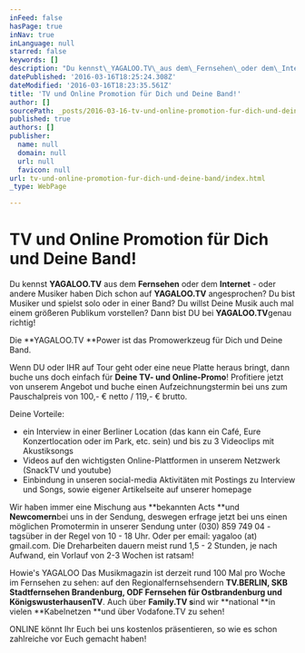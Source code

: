 ```yaml
---
inFeed: false
hasPage: true
inNav: true
inLanguage: null
starred: false
keywords: []
description: "Du kennst\_YAGALOO.TV\_aus dem\_Fernsehen\_oder dem\_Internet\_- oder andere Musiker haben Dich schon auf\_YAGALOO.TV\_angesprochen? Du bist Musiker und spielst solo oder in einer Band? Du willst Deine Musik auch mal einem\_größeren Publikum\_vorstellen? Dann bist DU bei\_YAGALOO.TVgenau richtig!\_"
datePublished: '2016-03-16T18:25:24.308Z'
dateModified: '2016-03-16T18:23:35.561Z'
title: 'TV und Online Promotion für Dich und Deine Band!'
author: []
sourcePath: _posts/2016-03-16-tv-und-online-promotion-fur-dich-und-deine-band.md
published: true
authors: []
publisher:
  name: null
  domain: null
  url: null
  favicon: null
url: tv-und-online-promotion-fur-dich-und-deine-band/index.html
_type: WebPage

---
```

# TV und Online Promotion für Dich und Deine Band!

Du kennst **YAGALOO.TV** aus dem **Fernsehen** oder dem **Internet** - oder andere Musiker haben Dich schon auf **YAGALOO.TV** angesprochen? Du bist Musiker und spielst solo oder in einer Band? Du willst Deine Musik auch mal einem größeren Publikum vorstellen? Dann bist DU bei **YAGALOO.TV**genau richtig! 

Die **YAGALOO.TV **Power ist das Promowerkzeug für Dich und Deine Band.

Wenn DU oder IHR auf Tour geht oder eine neue Platte heraus bringt, dann buche uns doch einfach für **Deine TV- und Online-Promo**! Profitiere jetzt von unserem Angebot und buche einen Aufzeichnungstermin bei uns zum Pauschalpreis von 100,- € netto / 119,- € brutto.

Deine Vorteile:

* ein Interview in einer Berliner Location (das kann ein Café, Eure Konzertlocation oder im Park, etc. sein) und bis zu 3 Videoclips mit Akustiksongs
* Videos auf den wichtigsten Online-Plattformen in unserem Netzwerk (SnackTV und youtube)
* Einbindung in unseren social-media Aktivitäten mit Postings zu Interview und Songs, sowie eigener Artikelseite auf unserer homepage

Wir haben immer eine Mischung aus **bekannten Acts **und **Newcomern**bei uns in der Sendung, deswegen erfrage jetzt bei uns einen möglichen Promotermin in unserer Sendung unter (030) 859 749 04 - tagsüber in der Regel von 10 - 18 Uhr.  Oder per email: yagaloo (at) gmail.com. Die Dreharbeiten dauern meist rund 1,5 - 2 Stunden, je nach Aufwand, ein Vorlauf von 2-3 Wochen ist ratsam!

Howie's YAGALOO Das Musikmagazin ist derzeit rund 100 Mal pro Woche im Fernsehen zu sehen:  auf den Regionalfernsehsendern **TV.BERLIN, SKB Stadtfernsehen Brandenburg, ODF Fernsehen für Ostbrandenburg und KönigswusterhausenTV**. Auch über **Family.TV s**ind wir **national **in vielen **Kabelnetzen **und über Vodafone.TV zu sehen!

ONLINE könnt Ihr Euch bei uns kostenlos präsentieren, so wie es schon zahlreiche vor Euch gemacht haben!
